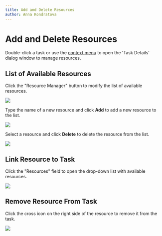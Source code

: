 ```yaml
---
title: Add and Delete Resources
author: Anna Kondratova
---
```

# Add and Delete Resources

Double-click a task or use the [context menu](~/interface-elements-for-web/articles/gantt/context-menu.md) to open the 'Task Details' dialog window to manage resources.

## List of Available Resources

Click the "Resource Manager" button to modify the list of available resources.

![](~/interface-elements-for-web/images/Gantt/resource-manager.png)

Type the name of a new resource and click **Add** to add a new resource to the list.

![](~/interface-elements-for-web/images/Gantt/new-resource.png)

Select a resource and click **Delete** to delete the resource from the list.

![](~/interface-elements-for-web/images/Gantt/delete-resource.png)

## Link Resource to Task

Click the "Resources" field to open the drop-down list with available resources.

![](~/interface-elements-for-web/images/Gantt/resource-list.png)

## Remove Resource From Task

Click the cross icon on the right side of the resource to remove it from the task. 

![](~/interface-elements-for-web/images/Gantt/remove-resource.png)
